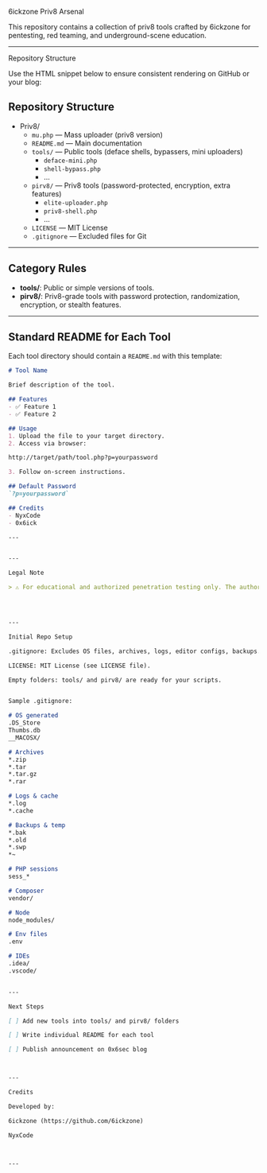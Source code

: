 6ickzone Priv8 Arsenal

This repository contains a collection of priv8 tools crafted by 6ickzone for pentesting, red teaming, and underground-scene education.


---

Repository Structure

Use the HTML snippet below to ensure consistent rendering on GitHub or your blog:

<section>
  <h2>Repository Structure</h2>
  <ul>
    <li>Priv8/
      <ul>
        <li><code>mu.php</code> &mdash; Mass uploader (priv8 version)</li>
        <li><code>README.md</code> &mdash; Main documentation</li>
        <li><code>tools/</code> &mdash; Public tools (deface shells, bypassers, mini uploaders)
          <ul>
            <li><code>deface-mini.php</code></li>
            <li><code>shell-bypass.php</code></li>
            <li>...</li>
          </ul>
        </li>
        <li><code>pirv8/</code> &mdash; Priv8 tools (password-protected, encryption, extra features)
          <ul>
            <li><code>elite-uploader.php</code></li>
            <li><code>priv8-shell.php</code></li>
            <li>...</li>
          </ul>
        </li>
        <li><code>LICENSE</code> &mdash; MIT License</li>
        <li><code>.gitignore</code> &mdash; Excluded files for Git</li>
      </ul>
    </li>
  </ul>
</section>

---

## Category Rules

- **tools/**: Public or simple versions of tools.
- **pirv8/**: Priv8-grade tools with password protection, randomization, encryption, or stealth features.

---

## Standard README for Each Tool

Each tool directory should contain a `README.md` with this template:

```markdown
# Tool Name

Brief description of the tool.

## Features
- ✅ Feature 1
- ✅ Feature 2

## Usage
1. Upload the file to your target directory.
2. Access via browser:

http://target/path/tool.php?p=yourpassword

3. Follow on-screen instructions.

## Default Password
`?p=yourpassword`

## Credits
- NyxCode
- 0x6ick

---


---

Legal Note

> ⚠️ For educational and authorized penetration testing only. The authors are not responsible for misuse.




---

Initial Repo Setup

.gitignore: Excludes OS files, archives, logs, editor configs, backups.

LICENSE: MIT License (see LICENSE file).

Empty folders: tools/ and pirv8/ are ready for your scripts.


Sample .gitignore:

# OS generated
.DS_Store
Thumbs.db
__MACOSX/

# Archives
*.zip
*.tar
*.tar.gz
*.rar

# Logs & cache
*.log
*.cache

# Backups & temp
*.bak
*.old
*.swp
*~

# PHP sessions
sess_*

# Composer
vendor/

# Node
node_modules/

# Env files
.env

# IDEs
.idea/
.vscode/


---

Next Steps

[ ] Add new tools into tools/ and pirv8/ folders

[ ] Write individual README for each tool

[ ] Publish announcement on 0x6sec blog



---

Credits

Developed by:

6ickzone (https://github.com/6ickzone)

NyxCode



---


